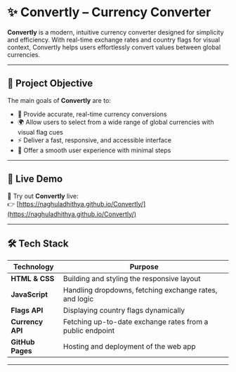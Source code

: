 # ✨ Convertly – Currency Converter

**Convertly** is a modern, intuitive currency converter designed for simplicity and efficiency. With real-time exchange rates and country flags for visual context, Convertly helps users effortlessly convert values between global currencies.


---

## 📌 Project Objective

The main goals of **Convertly** are to:

- 💱 Provide accurate, real-time currency conversions  
- 🌍 Allow users to select from a wide range of global currencies with visual flag cues  
- ⚡ Deliver a fast, responsive, and accessible interface  
- 📲 Offer a smooth user experience with minimal steps  

---

## 🔗 Live Demo

🚀 Try out **Convertly** live:  
👉 [https://naghuladhithya.github.io/Convertly/](https://naghuladhithya.github.io/Convertly/)

---

## 🛠️ Tech Stack

| Technology       | Purpose                                                   |
|------------------|------------------------------------------------------------|
| **HTML & CSS**   | Building and styling the responsive layout                |
| **JavaScript**   | Handling dropdowns, fetching exchange rates, and logic    |
| **Flags API**    | Displaying country flags dynamically                      |
| **Currency API** | Fetching up-to-date exchange rates from a public endpoint |
| **GitHub Pages** | Hosting and deployment of the web app                     |

---
